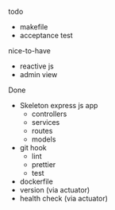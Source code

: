 todo

- makefile
- acceptance test

nice-to-have

- reactive js
- admin view

Done

- Skeleton express js app
  - controllers
  - services
  - routes
  - models
- git hook
  - lint
  - prettier
  - test
- dockerfile
- version (via actuator)
- health check (via actuator)

